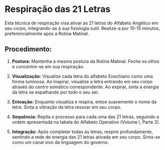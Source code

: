 # Respiração das 21 Letras

Esta técnica de respiração visa ativar as 21 letras do Alfabeto Angélico em seu corpo, integrando-as à sua fisiologia sutil. Realize-a por 10-15 minutos, preferencialmente após a Rotina Matinal.

## Procedimento:

1. **Postura:** Mantenha a mesma postura da Rotina Matinal. Feche os olhos e concentre-se em sua respiração.

2. **Visualização:** Visualize cada letra do alfabeto Enochiano como uma forma luminosa. Ao inspirar, visualize a letra entrando em seu corpo através do centro somático correspondente. Ao expirar, sinta a energia da letra se espalhando por todo o seu ser.

3. **Entoação:** Enquanto visualiza e respira, entoe suavemente o nome da letra. Sinta a vibração da letra ressoar em seu corpo.

4. **Sequência:** Repita o processo para cada uma das 21 letras, seguindo a ordem apresentada na tabela do Alfabeto Operativo (Volume I, Parte 2).

5. **Integração:** Após completar todas as letras, respire profundamente, sentindo a rede de energia das 21 letras ativada em seu corpo. Sinta-se como um canal vivo da linguagem do governo.